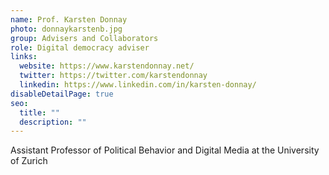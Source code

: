 ```yaml
---
name: Prof. Karsten Donnay
photo: donnaykarstenb.jpg
group: Advisers and Collaborators
role: Digital democracy adviser
links:
  website: https://www.karstendonnay.net/
  twitter: https://twitter.com/karstendonnay
  linkedin: https://www.linkedin.com/in/karsten-donnay/
disableDetailPage: true
seo:
  title: ""
  description: ""
---
```


Assistant Professor of Political Behavior and Digital Media at the University of Zurich

